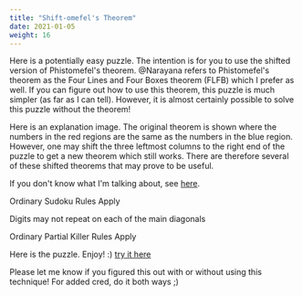 ```yaml
---
title: "Shift-omefel's Theorem"
date: 2021-01-05
weight: 16
---
```


<p>Here is a potentially easy puzzle. The intention is for you to use the shifted version of Phistomefel's theorem. @Narayana refers to Phistomefel's theorem as the Four Lines and Four Boxes theorem (FLFB) which I prefer as well. If you can figure out how to use this theorem, this puzzle is much simpler (as far as I can tell). However, it is almost certainly possible to solve this puzzle without the theorem!</p>
<p>
Here is an explanation image. The original theorem is shown where the numbers in the red regions are the same as the numbers in the blue region. However, one may shift the three leftmost columns to the right end of the puzzle to get a new theorem which still works. There are therefore several of these shifted theorems that may prove to be useful.



If you don't know what I'm talking about, see <a href="http://forum.logic-masters.de/showthread.php?tid=1811">here</a>.
</p>
<p>
Ordinary Sudoku Rules Apply
</p>
<p>
Digits may not repeat on each of the main diagonals
<p>
Ordinary Partial Killer Rules Apply
</p>
<p>Here is the puzzle. Enjoy! :)
<a href="https://app.crackingthecryptic.com/3j97qw81js">try it here</a>

Please let me know if you figured this out with or without using this technique! For added cred, do it both ways ;)

</p></p>